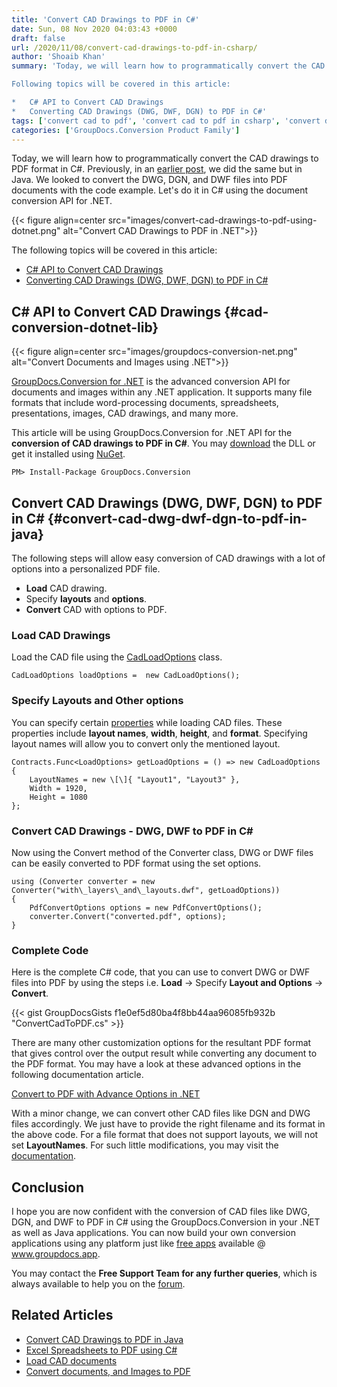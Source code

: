 ```yaml
---
title: 'Convert CAD Drawings to PDF in C#'
date: Sun, 08 Nov 2020 04:03:43 +0000
draft: false
url: /2020/11/08/convert-cad-drawings-to-pdf-in-csharp/
author: 'Shoaib Khan'
summary: 'Today, we will learn how to programmatically convert the CAD drawings to PDF format in C#. Previously, in an [earlier post](https://blog.groupdocs.com/2020/10/31/convert-cad-drawings-to-pdf-in-java/), we did the same but in Java. We looked to convert the DWG, DGN, and DWF files into PDF document with the code example. Let us do it in C# using the document conversion API for .NET.

Following topics will be covered in this article:

*   C# API to Convert CAD Drawings
*   Converting CAD Drawings (DWG, DWF, DGN) to PDF in C#'
tags: ['convert cad to pdf', 'convert cad to pdf in csharp', 'convert dgn to pdf in csharp', 'convert dwf to pdf in csharp', 'convert dwg to pdf in csharp', ]
categories: ['GroupDocs.Conversion Product Family']
---
```


Today, we will learn how to programmatically convert the CAD drawings to PDF format in C#. Previously, in an [earlier post](https://blog.groupdocs.com/2020/10/31/convert-cad-drawings-to-pdf-in-java/), we did the same but in Java. We looked to convert the DWG, DGN, and DWF files into PDF documents with the code example. Let's do it in C# using the document conversion API for .NET.



{{< figure align=center src="images/convert-cad-drawings-to-pdf-using-dotnet.png" alt="Convert CAD Drawings to PDF in .NET">}}


The following topics will be covered in this article:

*   [C# API to Convert CAD Drawings](#cad-conversion-java-lib)
*   [Converting CAD Drawings (DWG, DWF, DGN) to PDF in C#](#convert-cad-dwg-dwf-dgn-to-pdf-in-java)

## C# API to Convert CAD Drawings {#cad-conversion-dotnet-lib}



{{< figure align=center src="images/groupdocs-conversion-net.png" alt="Convert Documents and Images using .NET">}}


[GroupDocs.Conversion for .NET](https://products.groupdocs.com/conversion/net) is the advanced conversion API for documents and images within any .NET application. It supports many file formats that include word-processing documents, spreadsheets, presentations, images, CAD drawings, and many more.

This article will be using GroupDocs.Conversion for .NET API for the **conversion of CAD drawings to PDF in C#**. You may [download](https://downloads.groupdocs.com/conversion/net) the DLL or get it installed using [NuGet](https://www.nuget.org/packages/groupdocs.conversion).

```
PM> Install-Package GroupDocs.Conversion
```

## Convert CAD Drawings (DWG, DWF, DGN) to PDF in C# {#convert-cad-dwg-dwf-dgn-to-pdf-in-java}

The following steps will allow easy conversion of CAD drawings with a lot of options into a personalized PDF file.

*   **Load** CAD drawing.
*   Specify **layouts** and **options**.
*   **Convert** CAD with options to PDF.

### Load CAD Drawings

Load the CAD file using the [CadLoadOptions](https://apireference.groupdocs.com/java/conversion/com.groupdocs.conversion.options.load/CadLoadOptions) class.

```
CadLoadOptions loadOptions =  new CadLoadOptions();
```

### Specify Layouts and Other options

You can specify certain [properties](https://apireference.groupdocs.com/conversion/net/groupdocs.conversion.options.load/cadloadoptions/properties/index) while loading CAD files. These properties include **layout names**, **width**, **height**, and **format**. Specifying layout names will allow you to convert only the mentioned layout.

```
Contracts.Func<LoadOptions> getLoadOptions = () => new CadLoadOptions
{
    LayoutNames = new \[\]{ "Layout1", "Layout3" },
    Width = 1920,
    Height = 1080
};
```

### Convert CAD Drawings - DWG, DWF to PDF in C#

Now using the Convert method of the Converter class, DWG or DWF files can be easily converted to PDF format using the set options.

```
using (Converter converter = new Converter("with\_layers\_and\_layouts.dwf", getLoadOptions))
{
    PdfConvertOptions options = new PdfConvertOptions();
    converter.Convert("converted.pdf", options);
}
```

### Complete Code

Here is the complete C# code, that you can use to convert DWG or DWF files into PDF by using the steps i.e. **Load** -> Specify **Layout and Options** -> **Convert**.

{{< gist GroupDocsGists f1e0ef5d80ba4f8bb44aa96085fb932b "ConvertCadToPDF.cs" >}}

There are many other customization options for the resultant PDF format that gives control over the output result while converting any document to the PDF format. You may have a look at these advanced options in the following documentation article.

[Convert to PDF with Advance Options in .NET](https://docs.groupdocs.com/conversion/net/convert-to-pdf-with-advanced-options/)

With a minor change, we can convert other CAD files like DGN and DWG files accordingly. We just have to provide the right filename and its format in the above code. For a file format that does not support layouts, we will not set **LayoutNames**. For such little modifications, you may visit the [documentation](https://docs.groupdocs.com/conversion/net/).

## Conclusion

I hope you are now confident with the conversion of CAD files like DWG, DGN, and DWF to PDF in C# using the GroupDocs.Conversion in your .NET as well as Java applications. You can now build your own conversion applications using any platform just like [free apps](https://products.groupdocs.app/conversion/total) available @ www.groupdocs.app.

You may contact the **Free Support Team for any further queries**, which is always available to help you on the [forum](https://forum.groupdocs.com/c/conversion).

## Related Articles

*   [Convert CAD Drawings to PDF in Java](https://blog.groupdocs.com/2020/10/31/convert-cad-drawings-to-pdf-in-java/)
*   [Excel Spreadsheets to PDF using C#](https://blog.groupdocs.com/2021/11/14/convert-excel-spreadsheets-to-pdf-using-csharp/)
*   [Load CAD documents](https://docs.groupdocs.com/conversion/net/load-cad-document-with-options/)
*   [Convert documents, and Images to PDF](https://docs.groupdocs.com/conversion/net/convert/pdf/)




